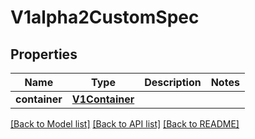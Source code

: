 # V1alpha2CustomSpec

## Properties
Name | Type | Description | Notes
------------ | ------------- | ------------- | -------------
**container** | [**V1Container**](V1Container.md) |  | 

[[Back to Model list]](../README.md#documentation-for-models) [[Back to API list]](../README.md#documentation-for-api-endpoints) [[Back to README]](../README.md)


